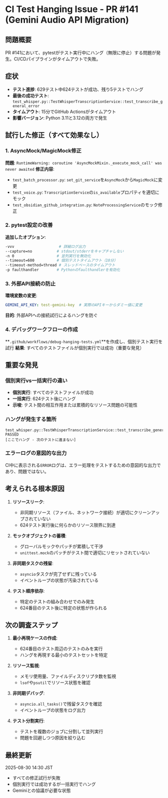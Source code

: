 # CI Test Hanging Issue - PR #141 (Gemini Audio API Migration)

## 問題概要
PR #141において、pytestがテスト実行中にハング（無限に停止）する問題が発生。CI/CDパイプラインがタイムアウトで失敗。

## 症状
- **テスト進捗**: 629テスト中624テストが成功、残り5テストでハング
- **最後の成功テスト**: `test_whisper.py::TestWhisperTranscriptionService::test_transcribe_general_error`
- **タイムアウト**: 15分でGitHub Actionsがタイムアウト
- **影響バージョン**: Python 3.11と3.12の両方で発生

## 試行した修正（すべて効果なし）

### 1. AsyncMock/MagicMock修正
**問題**: `RuntimeWarning: coroutine 'AsyncMockMixin._execute_mock_call' was never awaited`
**修正内容**:
- `test_batch_processor.py`: `set_git_service`を`AsyncMock`から`MagicMock`に変更
- `test_voice.py`: `TranscriptionService`の`is_available`プロパティを適切にモック
- `test_obsidian_github_integration.py`: `NoteProcessingService`のモック修正

### 2. pytest設定の改善
**追加したオプション**:
```bash
-vvv                    # 詳細ログ出力
--capture=no           # stdout/stderrをキャプチャしない
-n 0                   # 並列実行を無効化
--timeout=600          # 個別テストタイムアウト（10分）
--timeout-method=thread # スレッドベースのタイムアウト
-p faulthandler        # Pythonのfaulthandlerを有効化
```

### 3. 外部API接続の防止
**環境変数の変更**:
```yaml
GEMINI_API_KEY: test-gemini-key  # 実際のAPIキーからダミー値に変更
```
**目的**: 外部APIへの接続試行によるハングを防ぐ

### 4. デバッグワークフローの作成
**`.github/workflows/debug-hanging-tests.yml`**を作成し、個別テスト実行を試行
**結果**: すべてのテストファイルが個別実行では成功（重要な発見）

## 重要な発見

### 個別実行vs一括実行の違い
- **個別実行**: すべてのテストファイルが成功
- **一括実行**: 624テスト後にハング
- **示唆**: テスト間の相互作用または累積的なリソース問題の可能性

### ハングが発生する箇所
```
test_whisper.py::TestWhisperTranscriptionService::test_transcribe_general_error PASSED
[ここでハング - 次のテストに進まない]
```

### エラーログの意図的な出力
CI中に表示される`ERROR`ログは、エラー処理をテストするための意図的な出力であり、問題ではない。

## 考えられる根本原因

1. **リソースリーク**:
   - 非同期リソース（ファイル、ネットワーク接続）が適切にクリーンアップされていない
   - 624テスト実行後に何らかのリソース限界に到達

2. **モックオブジェクトの蓄積**:
   - グローバルモックやパッチが累積して干渉
   - `unittest.mock`のパッチがテスト間で適切にリセットされていない

3. **非同期タスクの残留**:
   - `asyncio`タスクが完了せずに残っている
   - イベントループの状態が汚染されている

4. **テスト順序依存**:
   - 特定のテストの組み合わせでのみ発生
   - 624番目のテスト後に特定の状態が作られる

## 次の調査ステップ

1. **最小再現ケースの作成**:
   - 624番目のテスト周辺のテストのみを実行
   - ハングを再現する最小のテストセットを特定

2. **リソース監視**:
   - メモリ使用量、ファイルディスクリプタ数を監視
   - `lsof`や`psutil`でリソース状態を確認

3. **非同期デバッグ**:
   - `asyncio.all_tasks()`で残留タスクを確認
   - イベントループの状態をログ出力

4. **テスト分割実行**:
   - テストを複数のジョブに分割して並列実行
   - 問題を回避しつつ原因を絞り込む

## 最終更新
2025-08-30 14:30 JST
- すべての修正試行が失敗
- 個別実行では成功するが一括実行でハング
- Geminiとの協議が必要な状態
